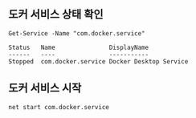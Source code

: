 
## 도커 서비스 상태 확인

```
Get-Service -Name "com.docker.service"
```

```
Status   Name               DisplayName
------   ----               -----------
Stopped  com.docker.service Docker Desktop Service
```

## 도커 서비스 시작

```
net start com.docker.service
```


